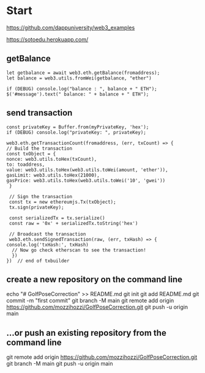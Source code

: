 
# Start   

https://github.com/dappuniversity/web3_examples

https://sotoedu.herokuapp.com/


##  getBalance 
    let getbalance = await web3.eth.getBalance(fromaddress);
    let balance = web3.utils.fromWei(getbalance, "ether")

    if (DEBUG) console.log("balance : ", balance + " ETH");
    $('#message').text(" balance: " + balance + " ETH");

## send transaction

    const privateKey = Buffer.from(myPrivateKey, 'hex');
    if (DEBUG) console.log("privateKey: ", privateKey);

    web3.eth.getTransactionCount(fromaddress, (err, txCount) => {
    // Build the transaction
    const txObject = {
	nonce: web3.utils.toHex(txCount),
	to: toaddress,
	value: web3.utils.toHex(web3.utils.toWei(amount, 'ether')),
	gasLimit: web3.utils.toHex(21000),
	gasPrice: web3.utils.toHex(web3.utils.toWei('10', 'gwei'))
     }

     // Sign the transaction
     const tx = new ethereumjs.Tx(txObject);
     tx.sign(privateKey);

     const serializedTx = tx.serialize()
     const raw = '0x' + serializedTx.toString('hex')

     // Broadcast the transaction
     web3.eth.sendSignedTransaction(raw, (err, txHash) => {
	console.log('txHash:', txHash)
	  // Now go check etherscan to see the transaction!
	  })
    })  // end of txbuilder


## create a new repository on the command line

echo "# GolfPoseCorrection" >> README.md
git init
git add README.md
git commit -m "first commit"
git branch -M main
git remote add origin https://github.com/mozzihozzi/GolfPoseCorrection.git
git push -u origin main


## …or push an existing repository from the command line

git remote add origin https://github.com/mozzihozzi/GolfPoseCorrection.git
git branch -M main
git push -u origin main
     


